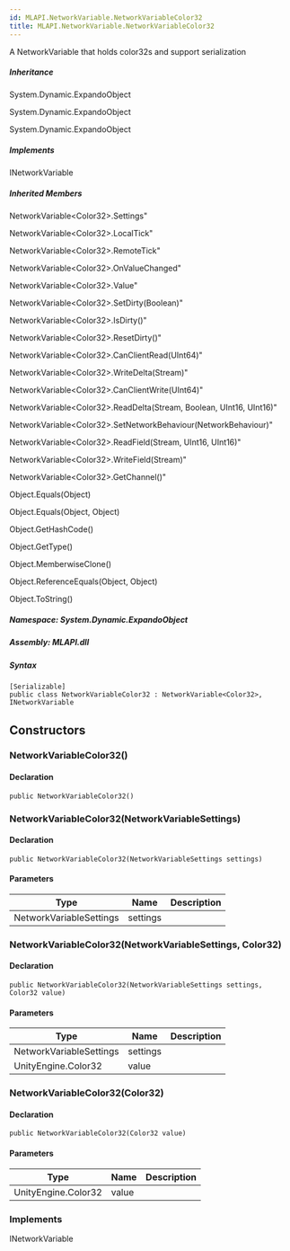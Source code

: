 ```yaml
---  
id: MLAPI.NetworkVariable.NetworkVariableColor32  
title: MLAPI.NetworkVariable.NetworkVariableColor32  
---
```


<div class="markdown level0 summary">

A NetworkVariable that holds color32s and support serialization

</div>

<div class="markdown level0 conceptual">

</div>

<div class="inheritance">

##### Inheritance

<div class="level0">

System.Dynamic.ExpandoObject

</div>

<div class="level1">

System.Dynamic.ExpandoObject

</div>

<div class="level2">

System.Dynamic.ExpandoObject

</div>

</div>

<div classs="implements">

##### Implements

<div>

INetworkVariable

</div>

</div>

<div class="inheritedMembers">

##### Inherited Members

<div>

NetworkVariable&lt;Color32&gt;.Settings"

</div>

<div>

NetworkVariable&lt;Color32&gt;.LocalTick"

</div>

<div>

NetworkVariable&lt;Color32&gt;.RemoteTick"

</div>

<div>

NetworkVariable&lt;Color32&gt;.OnValueChanged"

</div>

<div>

NetworkVariable&lt;Color32&gt;.Value"

</div>

<div>

NetworkVariable&lt;Color32&gt;.SetDirty(Boolean)"

</div>

<div>

NetworkVariable&lt;Color32&gt;.IsDirty()"

</div>

<div>

NetworkVariable&lt;Color32&gt;.ResetDirty()"

</div>

<div>

NetworkVariable&lt;Color32&gt;.CanClientRead(UInt64)"

</div>

<div>

NetworkVariable&lt;Color32&gt;.WriteDelta(Stream)"

</div>

<div>

NetworkVariable&lt;Color32&gt;.CanClientWrite(UInt64)"

</div>

<div>

NetworkVariable&lt;Color32&gt;.ReadDelta(Stream, Boolean, UInt16,
UInt16)"

</div>

<div>

NetworkVariable&lt;Color32&gt;.SetNetworkBehaviour(NetworkBehaviour)"

</div>

<div>

NetworkVariable&lt;Color32&gt;.ReadField(Stream, UInt16, UInt16)"

</div>

<div>

NetworkVariable&lt;Color32&gt;.WriteField(Stream)"

</div>

<div>

NetworkVariable&lt;Color32&gt;.GetChannel()"

</div>

<div>

Object.Equals(Object)

</div>

<div>

Object.Equals(Object, Object)

</div>

<div>

Object.GetHashCode()

</div>

<div>

Object.GetType()

</div>

<div>

Object.MemberwiseClone()

</div>

<div>

Object.ReferenceEquals(Object, Object)

</div>

<div>

Object.ToString()

</div>

</div>

##### **Namespace**: System.Dynamic.ExpandoObject

##### **Assembly**: MLAPI.dll

##### Syntax

    [Serializable]
    public class NetworkVariableColor32 : NetworkVariable<Color32>, INetworkVariable

## Constructors 

### NetworkVariableColor32()

<div class="markdown level1 summary">

</div>

<div class="markdown level1 conceptual">

</div>

#### Declaration

    public NetworkVariableColor32()

### NetworkVariableColor32(NetworkVariableSettings)

<div class="markdown level1 summary">

</div>

<div class="markdown level1 conceptual">

</div>

#### Declaration

    public NetworkVariableColor32(NetworkVariableSettings settings)

#### Parameters

| Type                    | Name     | Description |
|-------------------------|----------|-------------|
| NetworkVariableSettings | settings |             |

### NetworkVariableColor32(NetworkVariableSettings, Color32)

<div class="markdown level1 summary">

</div>

<div class="markdown level1 conceptual">

</div>

#### Declaration

    public NetworkVariableColor32(NetworkVariableSettings settings, Color32 value)

#### Parameters

| Type                    | Name     | Description |
|-------------------------|----------|-------------|
| NetworkVariableSettings | settings |             |
| UnityEngine.Color32     | value    |             |

### NetworkVariableColor32(Color32)

<div class="markdown level1 summary">

</div>

<div class="markdown level1 conceptual">

</div>

#### Declaration

    public NetworkVariableColor32(Color32 value)

#### Parameters

| Type                | Name  | Description |
|---------------------|-------|-------------|
| UnityEngine.Color32 | value |             |

### Implements

<div>

INetworkVariable

</div>
